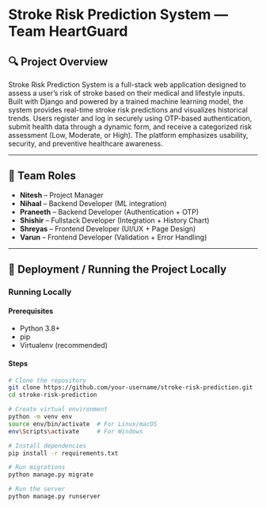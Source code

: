 # Stroke Risk Prediction System — Team HeartGuard

## 🔍 Project Overview

Stroke Risk Prediction System is a full-stack web application designed to assess a user’s risk of stroke based on their medical and lifestyle inputs. Built with Django and powered by a trained machine learning model, the system provides real-time stroke risk predictions and visualizes historical trends. Users register and log in securely using OTP-based authentication, submit health data through a dynamic form, and receive a categorized risk assessment (Low, Moderate, or High). The platform emphasizes usability, security, and preventive healthcare awareness.

---

## 👥 Team Roles

- **Nitesh** – Project Manager  
- **Nihaal** – Backend Developer (ML integration)  
- **Praneeth** – Backend Developer (Authentication + OTP)  
- **Shishir** – Fullstack Developer (Integration + History Chart)  
- **Shreyas** – Frontend Developer (UI/UX + Page Design)  
- **Varun** – Frontend Developer (Validation + Error Handling)

---

## 🚀 Deployment / Running the Project Locally

### Running Locally

#### Prerequisites
- Python 3.8+
- pip
- Virtualenv (recommended)

#### Steps
```bash
# Clone the repository
git clone https://github.com/your-username/stroke-risk-prediction.git
cd stroke-risk-prediction

# Create virtual environment
python -m venv env
source env/bin/activate  # For Linux/macOS
env\Scripts\activate     # For Windows

# Install dependencies
pip install -r requirements.txt

# Run migrations
python manage.py migrate

# Run the server
python manage.py runserver
